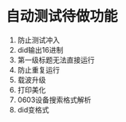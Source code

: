 # 自动测试待做功能

1. 防止测试冲入
2. did输出16进制
3. 第一级标题无法直接运行
4. 防止重复运行
5. 载波升级
6. 打印美化
7. 0603设备搜索格式解析
8. did变格式

